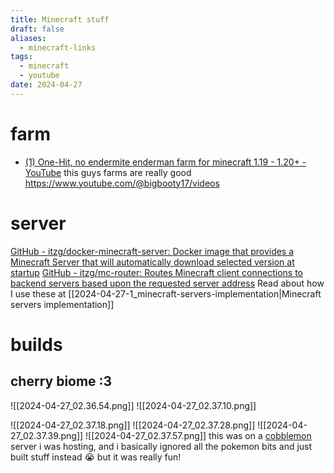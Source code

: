 ```yaml
---
title: Minecraft stuff
draft: false
aliases:
  - minecraft-links
tags:
  - minecraft
  - youtube
date: 2024-04-27
---
```

# farm

- [(1) One-Hit, no endermite enderman farm for minecraft 1.19 - 1.20+ - YouTube](https://www.youtube.com/watch?v=jn8C8uY3fHM)
this guys farms are really good https://www.youtube.com/@bigbooty17/videos

# server
[GitHub - itzg/docker-minecraft-server: Docker image that provides a Minecraft Server that will automatically download selected version at startup](https://github.com/itzg/docker-minecraft-server)
[GitHub - itzg/mc-router: Routes Minecraft client connections to backend servers based upon the requested server address](https://github.com/itzg/mc-router)
Read about how I use these at [[2024-04-27-1_minecraft-servers-implementation|Minecraft servers implementation]]

# builds
## cherry biome :3
![[2024-04-27_02.36.54.png]]
![[2024-04-27_02.37.10.png]]

![[2024-04-27_02.37.18.png]]
![[2024-04-27_02.37.28.png]]
![[2024-04-27_02.37.39.png]]
![[2024-04-27_02.37.57.png]]
this was on a [cobblemon](https://cobblemon.com/en) server i was hosting, and i basically ignored all the pokemon bits and just built stuff instead 😭
but it was really fun!
